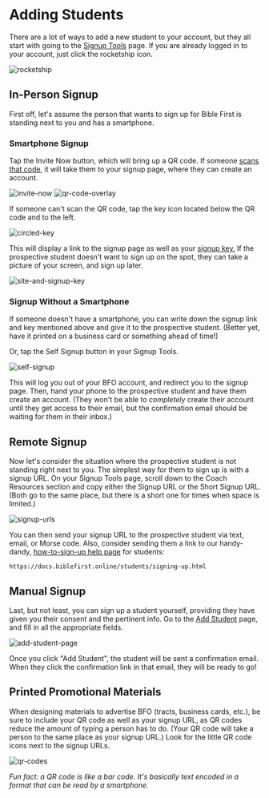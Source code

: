 # Adding Students

There are a lot of ways to add a new student to your account, but they all start with going to the [Signup Tools](https://biblefirst.online/en/signup_tools) page. If you are already logged in to your account, just click the rocketship icon.

![rocketship](https://res.cloudinary.com/euro-team-outreach/image/upload/f_auto,q_auto:best/v1609321711/bfo/bfo-docs/rocket_cyob4i.png)

## In-Person Signup

First off, let's assume the person that wants to sign up for Bible First is standing next to you and has a smartphone.

### Smartphone Signup

Tap the Invite Now button, which will bring up a QR code. If someone [scans that code,](https://www.hellotech.com/guide/for/how-to-scan-qr-code-iphone-android) it will take them to your signup page, where they can create an account.

![invite-now](https://res.cloudinary.com/euro-team-outreach/image/upload/f_auto,q_auto:best/v1609422020/bfo/bfo-docs/adding-students/invite-now_nwjrh2.png)
![qr-code-overlay](https://res.cloudinary.com/euro-team-outreach/image/upload/f_auto,q_auto:best/v1609422020/bfo/bfo-docs/adding-students/qr-code-overlay_nprepi.png)

If someone can't scan the QR code, tap the key icon located below the QR code and to the left.

![circled-key](https://res.cloudinary.com/euro-team-outreach/image/upload/f_auto,q_auto:best/v1609422020/bfo/bfo-docs/adding-students/circled-key_te1svi.png)

This will display a link to the signup page as well as your [signup key.](/coaches/coach-faq.html#what-is-a-signup-key) If the prospective student doesn't want to sign up on the spot, they can take a picture of your screen, and sign up later.

![site-and-signup-key](https://res.cloudinary.com/euro-team-outreach/image/upload/f_auto,q_auto:best/v1609422021/bfo/bfo-docs/adding-students/site-and-signup-key_rnhkvz.png)

### Signup Without a Smartphone

If someone doesn't have a smartphone, you can write down the signup link and key mentioned above and give it to the prospective student. (Better yet, have it printed on a business card or something ahead of time!)

Or, tap the Self Signup button in your Signup Tools.

![self-signup](https://res.cloudinary.com/euro-team-outreach/image/upload/f_auto,q_auto:best/v1609422020/bfo/bfo-docs/adding-students/self-signup_j2acmd.png)

This will log you out of your BFO account, and redirect you to the signup page. Then, hand your phone to the prospective student and have them create an account. (They won't be able to *completely* create their account until they get access to their email, but the confirmation email should be waiting for them in their inbox.)

## Remote Signup

Now let's consider the situation where the prospective student is not standing right next to you. The simplest way for them to sign up is with a signup URL. On your Signup Tools page, scroll down to the Coach Resources section and copy either the Signup URL or the Short Signup URL. (Both go to the same place, but there is a short one for times when space is limited.)

![signup-urls](https://res.cloudinary.com/euro-team-outreach/image/upload/f_auto,q_auto:best/v1609422021/bfo/bfo-docs/adding-students/signup-urls_cbgonw.png)

You can then send your signup URL to the prospective student via text, email, or Morse code. Also, consider sending them a link to our handy-dandy, [how-to-sign-up help page](/students/signing-up.html) for students:
```
https://docs.biblefirst.online/students/signing-up.html
```

## Manual Signup

Last, but not least, you can sign up a student yourself, providing they have given you their consent and the pertinent info. Go to the [Add Student](https://biblefirst.online/en/coach/students/new) page, and fill in all the appropriate fields.

![add-student-page](https://res.cloudinary.com/euro-team-outreach/image/upload/f_auto,q_auto:best/v1609422020/bfo/bfo-docs/adding-students/add-student-page_meslma.png)

Once you click "Add Student", the student will be sent a confirmation email. When they click the confirmation link in that email, they will be ready to go!

## Printed Promotional Materials

When designing materials to advertise BFO (tracts, business cards, etc.), be sure to include your QR code as well as your signup URL, as QR codes reduce the amount of typing a person has to do. (Your QR code will take a person to the same place as your signup URL.) Look for the little QR code icons next to the signup URLs.

![qr-codes](https://res.cloudinary.com/euro-team-outreach/image/upload/f_auto,q_auto:best/v1609422020/bfo/bfo-docs/adding-students/qr-codes_yhn5vb.png)

*Fun fact: a QR code is like a bar code. It's basically text encoded in a format that can be read by a smartphone.*
